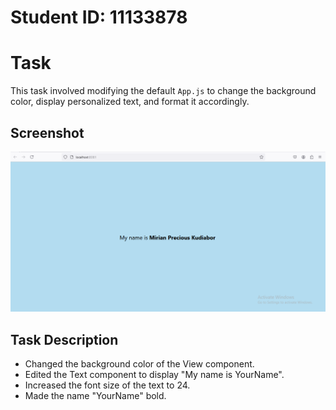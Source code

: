 # Student ID: 11133878

# Task

This task involved modifying the default `App.js` to change the background color, display personalized text, and format it accordingly.

## Screenshot

![App Screenshot](Capture.PNG)

## Task Description

- Changed the background color of the View component.
- Edited the Text component to display "My name is YourName".
- Increased the font size of the text to 24.
- Made the name "YourName" bold.
